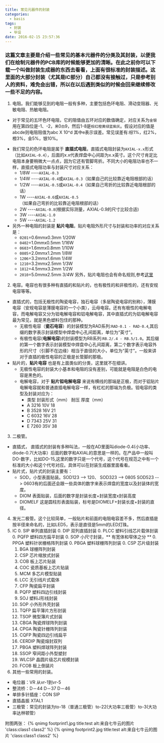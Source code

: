 ```yaml
---
title: 常见元器件的封装
categories:
  - basis
tags:
  - 封装
  - 毕设
date: 2016-02-15 23:57:36
---
```


### 这篇文章主要是介绍一些常见的基本元器件的分类及其封装，以便我们在绘制元器件的PCB库的时候能够更加的清晰。在此之前你可以下载一个叫做封装生成器的东西去看看，上面有很标准的封装描述。这里面的大部分封装（尤其是IC部分）自己都没有接触过，只是参考别人的资料，难免会出错，所以在以后遇到类似的时候会回来继续修改一些不足的内容。

1. 电阻。我们能够见到的电阻一般有多种，主要包括色环电阻、滑动变阻器、光敏电阻、热敏电阻。
  * 对于常见的五环色环电阻，它的阻值由五环对应的数值确定，对应关系为`金银`用在第四位是-1、-2，`黑`0`白`9，然后1-8是`棕红橙黄绿蓝紫灰`。假设对应的值是abcde则电阻阻值为abc X 10^d 其中e表示误差。常见误差有:棕1%，红2%，橙3%，金5%，银10%。
<!--more-->
  * 我们常见的色环电阻是属于 **直插式电阻**，直插式电阻封装为`AXIAL-x.x`形式（比如`AXIAL-0.4`），后面的x.x代表焊盘中心间距为x.x英寸。这个尺寸肯定比电阻本身要稍微大一点点，因为它还有管脚弯折。不同大小的电阻功率也不一样，直插式电阻功率与封装尺寸对应关系：
    * 1/8W ----`AXIAL-0.3`
    * 1/4W ----`AXIAL-0.4`或`AXIAL-0.3`（如果自己的比较靠近电阻根部的话）
    * 1/2W ----`AXIAL-0.5`或`AXIAL-0.4`（如果自己弯折的比较靠近电阻根部的话）
    * 1W   ----`AXIAL-0.6`或`AXIAL-0.5`（如果自己弯折的比较靠近电阻根部的话）
    * 2W   ----`AXIAL-0.8`(根据实际测量，AXIAL-0.9的尺寸比较合适)
    * 3W   ----`AXIAL-1.0`
    * 5W   ----`AXIAL-1.2`
  * 另外一种电阻的封装是 **贴片电阻**，贴片电阻外形尺寸与封装和功率的对应关系是：
    * `0201`=0.6mmx0.3mm 1/20W
    * `0402`=1.0mmx0.5mm 1/16W
    * `0603`=1.6mmx0.8mm 1/10W
    * `0805`=2.0mmx1.2mm 1/8W
    * `1206`=3.2mmx1.6mm 1/4W
    * `1210`=3.2mmx2.5mm 1/3W
    * `1812`=4.5mmx3.2mm 1/2W
    * `2010`=5.0mmx2.5mm 3/4W
  另外，贴片电阻也会有命名规则,参考[这里](http://blog.sina.com.cn/s/blog_9d6911940100zp16.html)
2. 电容。电容也有很多种有直插的和贴片的，也有极性的和非极性的，还有安规电容等等。
  * 直插式的，包括无极性的陶瓷电容，独石电容（多层陶瓷电容的别称），薄膜电容（安规电容是薄膜电容的一个小类），云母电容。还有有极性的电解电容，而电解电容又分为钽电解电容和铝电解电容，其中直插式的为铝电解电容最为常见，就是黑色塑料包住的那种。
    * 无极性电容（**瓷石电容**）的封装模型为RAD系列:`RAD-0.1 - RAD-0.4`,其后缀的数字表示封装模型中焊盘中心孔间距离，单位为“英寸”。
    * 有极性电容(**电解电容**)的封装模型为RB系列:`RB.2/.4 - RB.5/1.0`。其后缀的第一个数字表示封装模型中焊盘中心孔间距离，第二个数字表示电容外形的尺寸（引脚不在边缘）相当于直径的大小，单位为“英寸”。一般来讲对于直插的极性电容的正极是长管脚的那极。
  * 贴片的，**贴片电容** 也是有上面类似的分类，这里就不在细讲。
    * 无极性电容的封装大小基本和电阻的没有差别，可能就是电阻是白色的电容是黑色的。
    * 电解电容，对于 **贴片钽电解电容** 来说有横线的那端是正极，而对于铝贴片电解电容就和普通直插电解电容一样，有杠杠的那端为负极。钽电容的类型及封装对应为：
      * 类型   封装形式（mm）   耐压   厚度（mm）
      * A         3216        10V    18
      * B         3528        16V    21
      * C         6032        16V    28
      * D         7343        25V    31
      * E         7260        35V    38
3. 二极管。
  * 直插式， 直插式的封装有多种叫法，一般在AD里面叫diode-0.4(小功率、diode-0.7(大功率）后面的数字和AXIAL的意思是一样的。在产品中一般叫DO-数字，比如DO-15,这里的数字只是一个代号，这个代号在规范之中有一个标准的大小和这个代号对应。具体可以在封装生成器里面看看。
  * 贴片式，贴片式的封装主要有：
    * SOD，小型表面贴装。SOD123 --> 120、 SOD323 --> 0805 SOD523 --> 0603有的后面还会跟一些具体的数字来表示焊盘的宽度以及封装体的宽度。
    * DIOM 表面贴装，后面的数字是封装长度+封装宽度x封装高度
    * DIOMELF 这是圆柱形表面贴装，标号是DIOMELF+封装长度+封装的直径。
4. 发光二极管。这个比较简单，一般贴片和前面的电阻电容差不多，然后直插是按半径来命名的，比如LED5，表示是直径是5mm的LED灯珠。
5. IC
    0. SIP 单列直插封装
    0. DIP 双列直插封装
    0. PLCC 塑料引线芯片载体封装
    0. PQFP 塑料四方扁平封装
    0. SOP 小尺寸封装，** 有宽体和窄体之分 **
    0. PPGA 塑料针状栅格阵列封装
    0. PBGA 塑料球栅阵列封装
    0. CSP 芯片级封装
    1. BGA 球栅阵列封装
    2. CSP 芯片缩放式封装
    3. COB 板上芯片贴装
    4. COC 瓷质基板上芯片贴装
    5. MCM 多芯片模型贴装
    6. LCC 无引线片式载体
    7. CFP 陶瓷扁平封装
    8. PQFP 塑料四边引线封装
    9. SOJ 塑料J形线封装
    10. SOP 小外形外壳封装
    11. TQFP 扁平簿片方形封装
    12. TSOP 微型簿片式封装
    13. CBGA 陶瓷焊球阵列封装
    14. CPGA 陶瓷针栅阵列封装
    15. CQFP 陶瓷四边引线扁平
    16. CERDIP 陶瓷熔封双列
    17. PBGA 塑料焊球阵列封装
    18. SSOP 窄间距小外型塑封
    19. WLCSP 晶圆片级芯片规模封装
    20. FCOB 板上倒装片
6. 其他一些常用的封装。
  * 电位器：VR 从vr-1到vr-5
  * 整流桥：D－44 D－37 D－46
  * 单排多针插座：CON SIP  
  * 直插晶振 XTAL1
  * 三极管：常见的封装为to-18（普通三极管）to-22(大功率三极管）to-3(大功率达林顿管）

附图两张：
{% qnimg footprint1.jpg title:test alt:来自七牛云的图片 'class:class1 class2' %}
{% qnimg footprint2.jpg title:test alt:来自七牛云的图片 'class:class1 class2' %}
